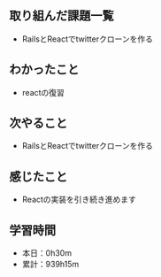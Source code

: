 ## 取り組んだ課題一覧
- RailsとReactでtwitterクローンを作る
## わかったこと
- reactの復習
## 次やること
- RailsとReactでtwitterクローンを作る
## 感じたこと
- Reactの実装を引き続き進めます
## 学習時間
- 本日：0h30m
- 累計：939h15m
